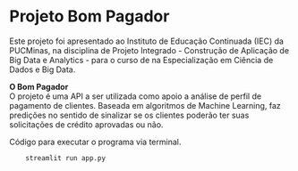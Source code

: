 # Projeto Bom Pagador  

Este projeto foi apresentado ao Instituto de Educação Continuada (IEC) da PUCMinas, 
na disciplina de Projeto Integrado - Construção de Aplicação de Big Data e Analytics - 
para o curso de na Especialização em Ciência de Dados e Big Data.  

**O Bom Pagador**  
O projeto é uma API a ser utilizada como apoio a análise de perfil de pagamento de clientes. 
Baseada em algoritmos de Machine Learning, faz predições no sentido de sinalizar se os clientes poderão ter suas solicitações de crédito aprovadas ou não. 

Código para executar o programa via terminal.

``` 
    streamlit run app.py 
```